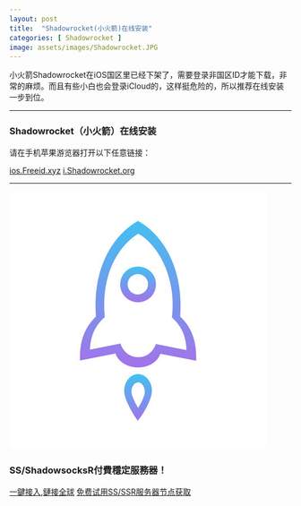 ```yaml
---
layout: post
title:  "Shadowrocket(小火箭)在线安装"
categories: [ Shadowrocket ]
image: assets/images/Shadowrocket.JPG
---
```


小火箭Shadowrocket在iOS国区里已经下架了，需要登录非国区ID才能下载，非常的麻烦。而且有些小白也会登录iCloud的，这样挺危险的，所以推荐在线安装一步到位。

<hr>

### Shadowrocket（小火箭）在线安装

请在手机苹果游览器打开以下任意链接：

<a class="btn btn-danger" href="https://ios.freeid.xyz/">ios.Freeid.xyz</a>   <a class="btn btn-danger" href="https://i.shadowrocket.org/">i.Shadowrocket.org</a>

<hr>

[![](https://raw.githubusercontent.com/Gitgle/Gitgle.GitHub.io/master/assets/images/xhj.jpg)](https://i.shadowrocket.org/)


### SS/ShadowsocksR付費穩定服務器！

<a class="btn btn-danger" href="https://s-s-r.github.io/">一鍵接入,鏈接全球</a>   <a class="btn btn-danger" href="http://t.cn/ESZVCWD">免费试用SS/SSR服务器节点获取</a>
